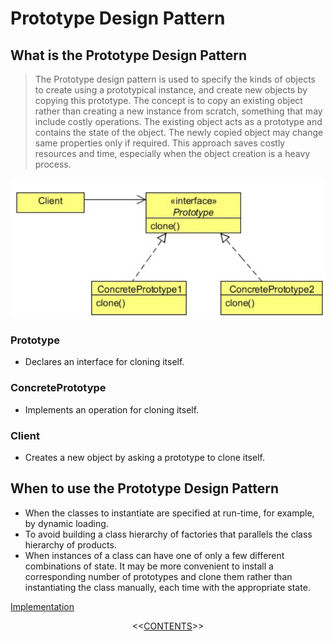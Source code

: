 #   Prototype Design Pattern


##  What is the Prototype Design Pattern
>   The Prototype design pattern is used to specify the kinds of objects to create using a prototypical instance, and create new objects
    by copying this prototype.
    The concept is to copy an existing object rather than creating a new instance from scratch, something that may include costly
    operations. The existing object acts as a prototype and contains the state of the object. The newly copied object may change
    same properties only if required. This approach saves costly resources and time, especially when the object creation is a heavy
    process.
    
![UML diagram](https://github.com/11andrew1991/design_patterns/blob/master/Prototype/img/prototype.PNG)


### Prototype
-   Declares an interface for cloning itself.

### ConcretePrototype
-   Implements an operation for cloning itself.

### Client
-   Creates a new object by asking a prototype to clone itself.


##  When to use the Prototype Design Pattern
-   When the classes to instantiate are specified at run-time, for example, by dynamic loading.
-   To avoid building a class hierarchy of factories that parallels the class hierarchy of products.
-   When instances of a class can have one of only a few different combinations of state. It may be more convenient to install a
    corresponding number of prototypes and clone them rather than instantiating the class manually, each time with the appropriate
    state.


[Implementation](https://github.com/11andrew1991/design_patterns/tree/master/Prototype/app/)


<p align="center">
  <<<a href="https://github.com/11andrew1991/design_patterns#design-patterns">CONTENTS</a>>>
</p>    